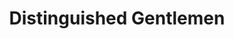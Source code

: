 ---
title: "Distinguished Gentlemen"
url: /greenville/distinguished-gentlemen/
shop: hairdresser
---